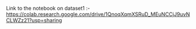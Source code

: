 Link to the notebook on dataset1 :- https://colab.research.google.com/drive/1QnoqXqmXSRuD_MEuNCCjJ9uvNCLWZz21?usp=sharing
